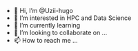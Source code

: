 - 👋 Hi, I’m @Uzii-hugo
- 👀 I’m interested in HPC and Data Science
- 🌱 I’m currently learning 
- 💞️ I’m looking to collaborate on ...
- 📫 How to reach me ...

<!---
Uzii-hugo/Uzii-hugo is a ✨ special ✨ repository because its `README.md` (this file) appears on your GitHub profile.
You can click the Preview link to take a look at your changes.
--->
